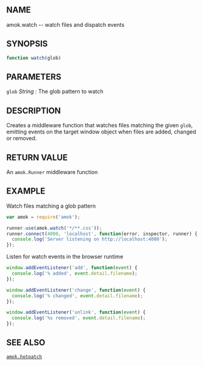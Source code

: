 ---
---

## NAME

amok.watch -- watch files and dispatch events

## SYNOPSIS

```js
function watch(glob)
```

## PARAMETERS
`glob` *String*
:   The glob pattern to watch

## DESCRIPTION

Creates a middleware function that watches files matching the given `glob`,
emitting events on the target window object when files are added, changed or
removed.

## RETURN VALUE

An `amok.Runner` middleware function

## EXAMPLE

Watch files matching a glob pattern

```js
var amok = require('amok');

runner.use(amok.watch('*/**.css'));
runner.connect(4000, 'localhost', function(error, inspector, runner) {
  console.log('Server listening on http://localhost:4000');
});
```

Listen for watch events in the browser runtime

```js
window.addEventListener('add', function(event) {
  console.log('% added', event.detail.filename);
});

window.addEventListener('change', function(event) {
  console.log('% changed', event.detail.filename);
});

window.addEventListener('unlink', function(event) {
  console.log('%s removed', event.detail.filename);
});
```

## SEE ALSO

[`amok.hotpatch`](amok.hotpatch.3.md)